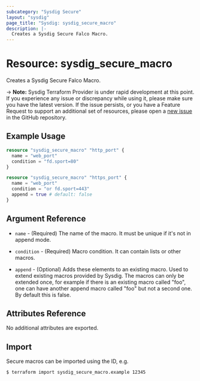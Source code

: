 ```yaml
---
subcategory: "Sysdig Secure"
layout: "sysdig"
page_title: "Sysdig: sysdig_secure_macro"
description: |-
  Creates a Sysdig Secure Falco Macro.
---
```


# Resource: sysdig_secure_macro

Creates a Sysdig Secure Falco Macro.

-> **Note:** Sysdig Terraform Provider is under rapid development at this point. If you experience any issue or discrepancy while using it, please make sure you have the latest version. If the issue persists, or you have a Feature Request to support an additional set of resources, please open a [new issue](https://github.com/sysdiglabs/terraform-provider-sysdig/issues/new) in the GitHub repository.

## Example Usage

```terraform
resource "sysdig_secure_macro" "http_port" {
  name = "web_port"
  condition = "fd.sport=80"
}

resource "sysdig_secure_macro" "https_port" {
  name = "web_port"
  condition = "or fd.sport=443"
  append = true # default: false
}
```

## Argument Reference

* `name` - (Required) The name of the macro. It must be unique if it's not in append mode.

* `condition` - (Required) Macro condition. It can contain lists or other macros.

* `append` - (Optional)  Adds these elements to an existing macro. Used to extend existing macros provided by Sysdig.
    The macros can only be extended once, for example if there is an existing macro called "foo", one can have another 
    append macro called "foo" but not a second one. By default this is false.

## Attributes Reference

No additional attributes are exported.

## Import

Secure macros can be imported using the ID, e.g.

```
$ terraform import sysdig_secure_macro.example 12345
```